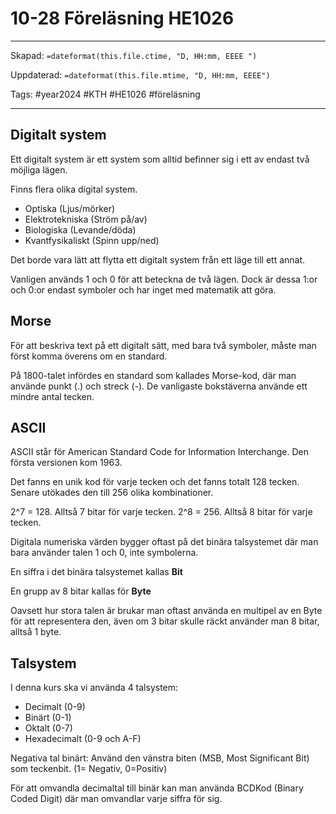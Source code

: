 # 10-28 Föreläsning HE1026

---

Skapad: `=dateformat(this.file.ctime, "D, HH:mm, EEEE ")`

Uppdaterad: `=dateformat(this.file.mtime, "D, HH:mm, EEEE")`

Tags: #year2024 #KTH #HE1026 #föreläsning

---

## Digitalt system

Ett digitalt system är ett system som alltid befinner sig i ett av endast två möjliga lägen.

Finns flera olika digital system.

- Optiska (Ljus/mörker)
- Elektrotekniska (Ström på/av)
- Biologiska (Levande/döda)
- Kvantfysikaliskt (Spinn upp/ned)

Det borde vara lätt att flytta ett digitalt system från ett läge till ett annat.

Vanligen används 1 och 0 för att beteckna de två lägen. Dock är dessa 1:or och 0:or endast symboler och har inget med matematik att göra.

## Morse

För att beskriva text på ett digitalt sätt, med bara två symboler, måste man först komma överens om en standard.

På 1800-talet infördes en standard som kallades Morse-kod, där man använde punkt (.) och streck (-). De vanligaste bokstäverna använde ett mindre antal tecken.

## ASCII

ASCII står för American Standard Code for Information Interchange. Den första versionen kom 1963.

Det fanns en unik kod för varje tecken och det fanns totalt 128 tecken. Senare utökades den till 256 olika kombinationer.

2^7 = 128. Alltså 7 bitar för varje tecken.
2^8 = 256. Alltså 8 bitar för varje tecken.

Digitala numeriska värden bygger oftast på det binära talsystemet där man bara använder talen 1 och 0, inte symbolerna.

En siffra i det binära talsystemet kallas **Bit**

En grupp av 8 bitar kallas för **Byte**

Oavsett hur stora talen är brukar man oftast använda en multipel av en Byte för att representera den, även om 3 bitar skulle räckt använder man 8 bitar, alltså 1 byte.

## Talsystem

I denna kurs ska vi använda 4 talsystem:
- Decimalt (0-9)
- Binärt (0-1)
- Oktalt (0-7)
- Hexadecimalt (0-9 och A-F)

Negativa tal binärt: Använd den vänstra biten (MSB, Most Significant Bit) som teckenbit. (1= Negativ, 0=Positiv)

För att omvandla decimaltal till binär kan man använda BCDKod (Binary Coded Digit) där man omvandlar varje siffra för sig.
